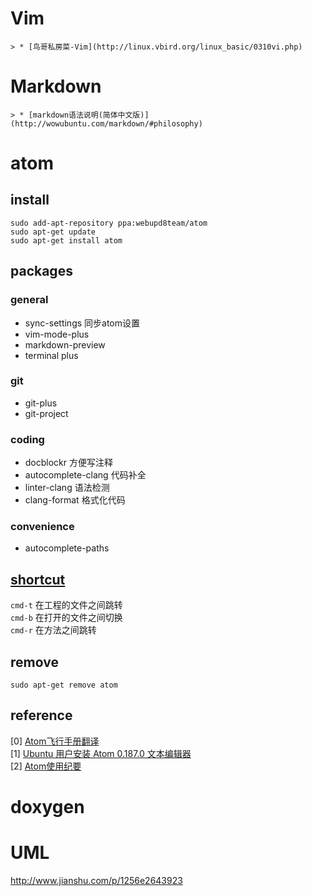 # Vim
	> * [鸟哥私房菜-Vim](http://linux.vbird.org/linux_basic/0310vi.php)  

# Markdown  
	> * [markdown语法说明(简体中文版)](http://wowubuntu.com/markdown/#philosophy)

# atom
## install
```
sudo add-apt-repository ppa:webupd8team/atom
sudo apt-get update
sudo apt-get install atom
```

## packages
### general
* sync-settings 同步atom设置
* vim-mode-plus
* markdown-preview
* terminal plus

### git
* git-plus
* git-project

### coding
* docblockr 方便写注释
* autocomplete-clang 代码补全
* linter-clang 语法检测
* clang-format 格式化代码

### convenience
* autocomplete-paths

## [shortcut](https://github.com/futantan/atom)
`cmd-t` 在工程的文件之间跳转  
`cmd-b` 在打开的文件之间切换  
`cmd-r` 在方法之间跳转  


## remove
```
sudo apt-get remove atom
```

## reference
[0] [Atom飞行手册翻译](https://wizardforcel.gitbooks.io/atom-flight-manual-zh-cn/content/index.html)  
[1] [Ubuntu 用户安装 Atom 0.187.0 文本编辑器](http://imcn.me/html/y2015/23471.html)  
[2] [Atom使用纪要](http://www.cnblogs.com/Darren_code/p/atom.html)


# doxygen


# UML
http://www.jianshu.com/p/1256e2643923
